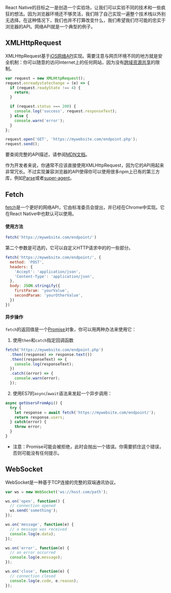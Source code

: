 React Native的目标之一是创造一个实验场，让我们可以实验不同的技术和一些疯狂的想法。因为浏览器环境还不够灵活，我们除了自己实现一遍整个技术栈以外别无选择。在这种情况下，我们也并不打算改变什么，我们希望我们尽可能的忠实于浏览器的API。网络API就是一个典型的例子。

## XMLHttpRequest

XMLHttpRequest基于[iOS网络API](https://developer.apple.com/library/mac/documentation/Cocoa/Conceptual/URLLoadingSystem/URLLoadingSystem.html)实现。需要注意与网页环境不同的地方就是安全机制：你可以随意的访问Internet上的任何网站，因为没有[跨域资源共享](http://en.wikipedia.org/wiki/Cross-origin_resource_sharing)的限制。

```javascript
var request = new XMLHttpRequest();
request.onreadystatechange = (e) => {
  if (request.readyState !== 4) {
    return;
  }

  if (request.status === 200) {
    console.log('success', request.responseText);
  } else {
    console.warn('error');
  }
};

request.open('GET', 'https://mywebsite.com/endpoint.php');
request.send();
```

要查阅完整的API描述，请参阅[MDN文档](https://developer.mozilla.org/en-US/docs/Web/API/XMLHttpRequest)。

作为开发者来说，你通常不应该直接使用XMLHttpRequest，因为它的API用起来非常冗长。不过实现兼容浏览器的API使得你可以使用很多npm上已有的第三方库，例如[Parse]( https://parse.com/products/javascript)或者[super-agent](https://github.com/visionmedia/superagent)。

## Fetch

[fetch](https://fetch.spec.whatwg.org/)是一个更好的网络API，它由标准委员会提出，并已经在Chrome中实现。它在React Native中也默认可以使用。

#### 使用方法

```javascript
fetch('https://mywebsite.com/endpoint/')
```

第二个参数是可选的，它可以自定义HTTP请求中的的一些部分。

```javascript
fetch('https://mywebsite.com/endpoint/', {
  method: 'POST',
  headers: {
    'Accept': 'application/json',
    'Content-Type': 'application/json',
  },
  body: JSON.stringify({
    firstParam: 'yourValue',
    secondParam: 'yourOtherValue',
  })
})
```

#### 异步操作

`fetch`的返回值是一个[Promise](https://developer.mozilla.org/en-US/docs/Web/JavaScript/Reference/Global_Objects/Promise)对象，你可以用两种办法来使用它：


1. 使用`then`和`catch`指定回调函数

```javascript
fetch('https://mywebsite.com/endpoint.php')
  .then((response) => response.text())
  .then((responseText) => {
    console.log(responseText);
  })
  .catch((error) => {
    console.warn(error);
  });
```

2. 使用ES7的`async`/`await`语法来发起一个异步调用：

```javascript
async getUsersFromApi() {
  try {
    let response = await fetch('https://mywebsite.com/endpoint/');
    return response.users;
  } catch(error) {
    throw error;
  }
}
```

- 注意：Promise可能会被拒绝，此时会抛出一个错误。你需要抓住这个错误，否则可能没有任何提示。

## WebSocket

WebSocket是一种基于TCP连接的完整的双端通讯协议。

```javascript
var ws = new WebSocket('ws://host.com/path');

ws.on('open', function() {
  // connection opened
  ws.send('something');
});

ws.on('message', function(e) {
  // a message was received
  console.log(e.data);
});

ws.on('error', function(e) {
  // an error occurred
  console.log(e.message);
});

ws.on('close', function(e) {
  // connection closed
  console.log(e.code, e.reason);
});
```

